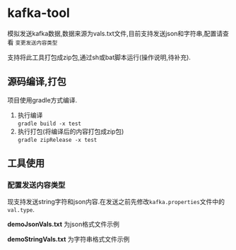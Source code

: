 # kafka-tool
模拟发送kafka数据,数据来源为vals.txt文件,目前支持发送json和字符串,配置请查看 `变更发送内容类型`

支持将此工具打包成zip包,通过sh或bat脚本运行(操作说明,待补充).
## 源码编译,打包
项目使用gradle方式编译.

1.  执行编译   
```gradle build -x test```
2. 执行打包(将编译后的内容打包成zip包)   
```gradle zipRelease -x test```
    
## 工具使用   
### 配置发送内容类型 
现支持发送string字符和json内容.在发送之前先修改`kafka.properties`文件中的`val.type`.

__demoJsonVals.txt__ 为json格式文件示例

**demoStringVals.txt** 为字符串格式文件示例

